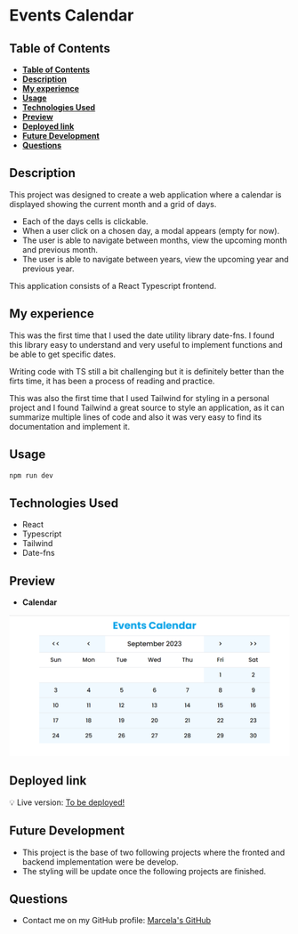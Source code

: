 # Events Calendar

## **Table of Contents**

- [**Table of Contents**](#table-of-contents)
- [**Description**](#description)
- [**My experience**](#my-experience)
- [**Usage**](#usage)
- [**Technologies Used**](#technologies-used)
- [**Preview**](#preview)
- [**Deployed link**](#deployed-link)
- [**Future Development**](#future-development)
- [**Questions**](#questions)

## **Description**

This project was designed to create a web application where a calendar is displayed showing the current month and a grid
of days.

* Each of the days cells is clickable.
* When a user click on a chosen day, a modal appears (empty for now).
* The user is able to navigate between months, view the upcoming month and previous month.
* The user is able to navigate between years, view the upcoming year and previous year.

This application consists of a React Typescript frontend.

## **My experience**

This was the first time that I used the date utility library date-fns. I found this library easy to understand and very
useful to implement functions and be able to get specific dates.

Writing code with TS still a bit challenging but it is definitely better than the firts time, it has been a process of
reading and practice.

This was also the first time that I used Tailwind for styling in a personal project and I found Tailwind a great source
to style an application, as it can summarize multiple lines of code and also it was very easy to find its documentation
and implement it.

## **Usage**

```
npm run dev 
```

## **Technologies Used**

* React
* Typescript
* Tailwind
* Date-fns

## **Preview**

* **Calendar**

![calendar](./assets/img/calendar.png)

## **Deployed link**

💡 Live version: [To be deployed!]()

## **Future Development**

* This project is the base of two following projects where the fronted and backend implementation were be develop.
* The styling will be update once the following projects are finished.

## **Questions**

* Contact me on my GitHub profile: [Marcela's GitHub](https://github.com/marcelamejiao)
